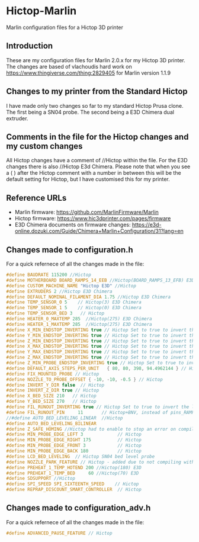 # Hictop-Marlin
Marlin configuration files for a Hictop 3D printer

## Introduction
These are my configuration files for Marlin 2.0.x for my Hictop 3D printer. 
The changes are based of vlachoudis hard work on https://www.thingiverse.com/thing:2829405 for Marlin version 1.1.9

## Changes to my printer from the Standard Hictop
I have made only two changes so far to my standard Hictop Prusa clone.
The first being a SN04 probe. 
The second being a E3D Chimera dual extruder. 

## Comments in the file for the Hictop changes and my custom changes
All Hictop changes have a comment of //Hictop within the file.
For the E3D changes there is also //Hictop E3d Chimera. 
Please note that when you see a ( ) after the Hictop comment with a number in between this will be the default setting for Hictop, but I have customised this for my printer.

## Reference URLs
* Marlin firmware: https://github.com/MarlinFirmware/Marlin
* Hictop firmware: https://www.hic3dprinter.com/pages/firmware
* E3D Chimera documents on firmware changes: https://e3d-online.dozuki.com/Guide/Chimera+Marlin+Configuration/31?lang=en

## Changes made to configuration.h
For a quick refernece of all the changes made in the file:
```c
#define BAUDRATE 115200 //Hictop
#define MOTHERBOARD BOARD_RAMPS_14_EEB //Hictop(BOARD_RAMPS_13_EFB) E3D
#define CUSTOM_MACHINE_NAME "Hictop E3D" //Hictop
#define EXTRUDERS 2 //Hictop E3D Chimera
#define DEFAULT_NOMINAL_FILAMENT_DIA 1.75 //Hictop E3D Chimera
#define TEMP_SENSOR_0 5    // Hictop(3) E3D Chimera
#define TEMP_SENSOR_1 5    // Hictop(0) E3D Chimera
#define TEMP_SENSOR_BED 3   // Hictop
#define HEATER_0_MAXTEMP 285  //Hictop(275) E3D Chimera
#define HEATER_1_MAXTEMP 285  //Hictop(275) E3D Chimera
#define X_MIN_ENDSTOP_INVERTING true // Hictop Set to true to invert the logic of the endstop.
#define Y_MIN_ENDSTOP_INVERTING true // Hictop Set to true to invert the logic of the endstop.
#define Z_MIN_ENDSTOP_INVERTING true // Hictop Set to true to invert the logic of the endstop.
#define X_MAX_ENDSTOP_INVERTING true // Hictop Set to true to invert the logic of the endstop.
#define Y_MAX_ENDSTOP_INVERTING true // Hictop Set to true to invert the logic of the endstop.
#define Z_MAX_ENDSTOP_INVERTING true // Hictop Set to true to invert the logic of the endstop.
#define Z_MIN_PROBE_ENDSTOP_INVERTING true // Hictop Set to true to invert the logic of the probe.
#define DEFAULT_AXIS_STEPS_PER_UNIT   { 80, 80, 398, 94.4962144 } // Hictop
#define FIX_MOUNTED_PROBE // Hictop
#define NOZZLE_TO_PROBE_OFFSET { -10, -10, -0.5 } // Hictop
#define INVERT_Y_DIR false  // Hictop
#define INVERT_Z_DIR true // Hictop
#define X_BED_SIZE 210   // Hictop
#define Y_BED_SIZE 270   // Hictop
#define FIL_RUNOUT_INVERTING true // Hictop Set to true to invert the logic of the sensor.
#define FIL_RUNOUT_PIN     11       // Hictop+BNV, instead of pins_RAMPS.h
//#define AUTO_BED_LEVELING_LINEAR  //Hictop
#define AUTO_BED_LEVELING_BILINEAR
#define Z_SAFE_HOMING //Hictop had to enable to stop an error on compile
#define MIN_PROBE_EDGE_LEFT 3             // Hictop
#define MIN_PROBE_EDGE_RIGHT 175          // Hictop
#define MIN_PROBE_EDGE_FRONT 3            // Hictop
#define MIN_PROBE_EDGE_BACK 180           // Hictop
#define LCD_BED_LEVELING  // Hictop SN04 bed level probe
#define NOZZLE_PARK_FEATURE // Hictop - added due to not compiling with ADVANCED_PAUSE_FEATURE
#define PREHEAT_1_TEMP_HOTEND 200 //Hictop(180) E3D
#define PREHEAT_1_TEMP_BED     60 //Hictop(70) E3D
#define SDSUPPORT //Hictop
#define SPI_SPEED SPI_SIXTEENTH_SPEED    // Hictop
#define REPRAP_DISCOUNT_SMART_CONTROLLER  // Hictop
```
## Changes made to configuration_adv.h
For a quick refernece of all the changes made in the file:
```c
#define ADVANCED_PAUSE_FEATURE // Hictop
```


